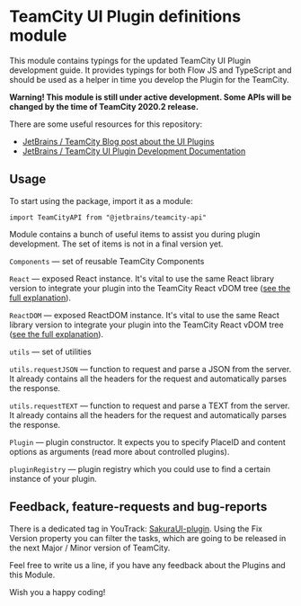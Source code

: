 # TeamCity UI Plugin definitions module

This module contains typings for the updated TeamCity UI Plugin development guide. It provides typings for both Flow JS and TypeScript and should be used as a helper in time you develop the Plugin for the TeamCity. 

**Warning! This module is still under active development. Some APIs will be changed by the time of TeamCity 2020.2 release.** 
 
There are some useful resources for this repository:
* [JetBrains / TeamCity Blog post about the UI Plugins](https://blog.jetbrains.com/teamcity/2020/09/teamcity-2020-2-updated-plugin-development)
* [JetBrains / TeamCity UI Plugin Development Documentation](https://plugins.jetbrains.com/docs/teamcity/front-end-extensions.html)

## Usage

To start using the package, import it as a module:

``import TeamCityAPI from "@jetbrains/teamcity-api"``

Module contains a bunch of useful items to assist you during plugin development. The set of items is not in a final version yet. 

`Components` &mdash; set of reusable TeamCity Components

`React` &mdash; exposed React instance. It's vital to use the same React library version to integrate your plugin into the TeamCity React vDOM tree ([see the full explanation](https://plugins.jetbrains.com/docs/teamcity/spa-ui-plugins.html)).  

`ReactDOM` &mdash; exposed ReactDOM instance. It's vital to use the same React library version to integrate your plugin into the TeamCity React vDOM tree ([see the full explanation](https://plugins.jetbrains.com/docs/teamcity/spa-ui-plugins.html)).  
 
`utils` &mdash; set of utilities
 
```utils.requestJSON``` &mdash; function to request and parse a JSON from the server. It already contains all the headers for the request and automatically parses the response.

```utils.requestTEXT``` &mdash; function to request and parse a TEXT from the server. It already contains all the headers for the request and automatically parses the response.

```Plugin``` &mdash; plugin constructor. It expects you to specify PlaceID and content options as arguments (read more about controlled plugins).
                                  
```pluginRegistry``` &mdash; plugin registry which you could use to find a certain instance of your plugin.
                                  

## Feedback, feature-requests and bug-reports

There is a dedicated tag in YouTrack: [SakuraUI-plugin](https://youtrack.jetbrains.com/issues/TW?q=%23SakuraUI-Plugins%20). Using the Fix Version property you can filter the tasks, which are going to be released in the next Major / Minor version of TeamCity.
 
Feel free to write us a line, if you have any feedback about the Plugins and this Module. 

Wish you a happy coding!
